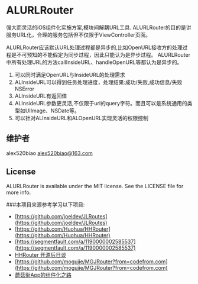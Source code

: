 # ALURLRouter

强大而灵活的iOS组件化实施方案,模块间解耦URL工具.
ALURLRouter的目的是讲服务URL化，合理的服务包括但不仅限于ViewController页面。


ALURLRouter应该默认URL处理过程都是异步的,比如OpenURL接收方的处理过程是不可预知的不能假定为同步过程，因此只能认为是异步过程。
ALURLRouter中所有处理URL的方法callInsideURL、handleOpenURL等都认为是异步的。

1. 可以同时满足OpenURL与InsideURL的处理需求
2. ALInsideURL可以得到任务处理进度，处理结果:成功/失败,成功信息/失败NSError
3. ALInsideURL有返回值
4. ALInsideURL参数更灵活,不仅限于url的query字符。而且可以是系统通用的类型如UIImage、NSDate等。
5. 可以针对ALInsideURL和ALOpenURL实现灵活的权限控制

## 维护者

alex520biao <alex520biao@163.com>

## License

ALURLRouter is available under the MIT license. See the LICENSE file for more info.

###本项目来源参考学习以下项目:
* [https://github.com/joeldev/JLRoutes](https://github.com/joeldev/JLRoutes)
* [https://github.com/Huohua/HHRouter](https://github.com/Huohua/HHRouter)
* [https://segmentfault.com/a/1190000002585537](https://segmentfault.com/a/1190000002585537)
* [HHRouter 开源后日谈](http://www.jianshu.com/p/7ca99b592cce)
* [https://github.com/mogujie/MGJRouter?from=codefrom.com](https://github.com/mogujie/MGJRouter?from=codefrom.com)
* [蘑菇街App的组件化之路](https://mp.weixin.qq.com/s?__biz=MzA3ODg4MDk0Ng==&mid=402696366&idx=1&sn=ba8cbd75849b9657175c4b25bb0ac5b5&scene=1&srcid=0318ctwtgPxhr8gzk98C4y6B&key=710a5d99946419d95fc1a823e6be44fa85d087f247f9937989bbc67d044f1df603088be241db5bf4d35253b3cf670037)

